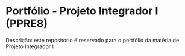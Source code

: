 # Portfólio - Projeto Integrador I (PPRE8)

Descrição: este reposítorio é reservado para o portfólio da matéria de Projeto Integrador I

